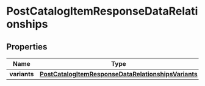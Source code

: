 # PostCatalogItemResponseDataRelationships

## Properties
Name | Type | Description | Notes
------------ | ------------- | ------------- | -------------
**variants** | [**PostCatalogItemResponseDataRelationshipsVariants**](PostCatalogItemResponseDataRelationshipsVariants.md) |  |  [optional]
